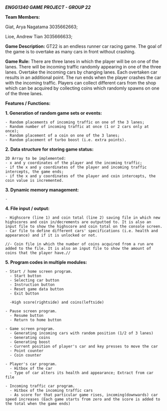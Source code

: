 ***ENGG1340 GAME PROJECT - GROUP 22***

**Team Members:**

Giat, Arya Nagatama  3035662663;

Lioe, Andrew Tian    3035666633;


**Game Description:**
GT22 is an endless runner car racing game. The goal of the game is to overtake as many cars in front without crashing.

**Game Rule:**
There are three lanes in which the player will be on one of the lanes. There will be incoming traffic randomly appearing in one of the three lanes. Overtake the incoming cars by changing lanes. Each overtaken car results in an additional point. The run ends when the player crashes the car with the incoming traffic.
Players can collect different cars from the shop which can be acquired by collecting coins which randomly spawns on one of the three lanes. 



**Features / Functions:**

**1.  Generation of random game sets or events:**

    - Random placements of incoming traffic on one of the 3 lanes;
    - Random number of incoming traffic at once (1 or 2 cars only at once);
    - Random placement of a coin on one of the 3 lanes;
    - Random placement of turbo boost (i.e. extra points).
    
**2.  Data structure for storing game status:**
    
    2D Array to be implemented:
    - x and y coordinates of the player and the incoming traffic;
    - if the x and y coordinates of the player and incoming traffic intercepts, the game ends;
    - if the x and y coordinates of the player and coin intercepts, the coin value is incremented.
    
**3.  Dynamic memory management:**

    - 
    
**4.  File input / output:**

    - Highscore (line 1) and coin total (line 2) saving file in which new highscores and coin in/decrements are outputted to. It is also an input file to show the highscore and coin total on the console screen.
    - Car file to define different cars' specifications (i.e. health and appearance) and if it is unlocked or not.
    
    //- Coin file in which the number of coins acquired from a run are added to the file. It is also an input file to show the amount of coins that the player have.//
    

**5.  Program codes in multiple modules:**

    - Start / home screen program.
      - Start button
      - Selecting car button
      - Instruction button
      - Reset game data button
      - Exit button
      
      -High score(rightside) and coins(leftside)
      
    - Pause screen program.
      - Resume button
      - Return to home button
      
    - Game screen program.
      - Generating incoming cars with random position (1/2 of 3 lanes)
      - Generating coins
      - Generating boost
      - Current position of player's car and key presses to move the car
      - Point counter
      - Coin counter
      
    - Player's car program.
      - Hitbox of the car
      - Type of car alters its health and appearance; Extract from car file
  
    - Incoming traffic car program.
      - Hitbox of the incoming traffic cars
      - As score for that particular game rises, incoming(downwards) car speed increases (Each game starts from zero and the score is added to the total when the game ends)
